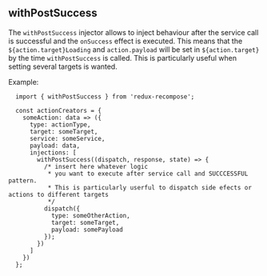 ## withPostSuccess

The `withPostSuccess` injector allows to inject behaviour after the service call is successful and the `onSuccess` effect is executed. This means that the `${action.target}Loading` and `action.payload` will be set in `${action.target}` by the time `withPostSuccess` is called. This is particularly useful when setting several targets is wanted. 

Example:

```
  import { withPostSuccess } from 'redux-recompose';

  const actionCreators = {
    someAction: data => ({
      type: actionType,
      target: someTarget,
      service: someService,
      payload: data,
      injections: [
        withPostSuccess((dispatch, response, state) => {
          /* insert here whatever logic
           * you want to execute after service call and SUCCCESSFUL pattern.
           * This is particularly userful to dispatch side efects or actions to different targets
           */
          dispatch({
            type: someOtherAction,
            target: someTarget,
            payload: somePayload
          });
        })
      ]
    })
  };
```

